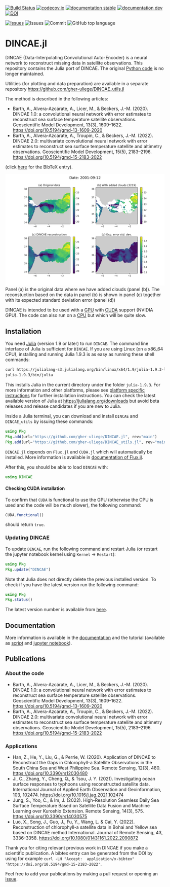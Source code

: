 [![Build Status](https://github.com/gher-uliege/DINCAE.jl/workflows/CI/badge.svg)](https://github.com/gher-uliege/DINCAE.jl/actions)
[![codecov.io](http://codecov.io/github/gher-uliege/DINCAE.jl/coverage.svg?branch=main)](http://codecov.io/github/gher-uliege/DINCAE.jl?branch=main)
[![documentation stable](https://img.shields.io/badge/docs-stable-blue.svg)](https://gher-uliege.github.io/DINCAE.jl/stable/)
[![documentation dev](https://img.shields.io/badge/docs-dev-blue.svg)](https://gher-uliege.github.io/DINCAE.jl/dev/)
[![DOI](https://zenodo.org/badge/193079989.svg)](https://zenodo.org/badge/latestdoi/193079989)

[![Issues](https://img.shields.io/github/issues-raw/gher-uliege/DINCAE.jl?style=plastic)](https://github.com/gher-uliege/DINCAE.jl/issues)
![Issues](https://img.shields.io/github/commit-activity/m/gher-uliege/DINCAE.jl)
![Commit](https://img.shields.io/github/last-commit/gher-uliege/DINCAE.jl) ![GitHub top language](https://img.shields.io/github/languages/top/gher-uliege/DINCAE.jl)

# DINCAE.jl

DINCAE (Data-Interpolating Convolutional Auto-Encoder) is a neural network to reconstruct missing data in satellite observations.
This repository contains the Julia port of DINCAE. The original [Python code](https://github.com/gher-uliege/DINCAE) is no longer maintained.

Utilities (for plotting and data preparation) are available in a separate repository
https://github.com/gher-uliege/DINCAE_utils.jl

The method is described in the following articles:

* Barth, A., Alvera-Azcárate, A., Licer, M., & Beckers, J.-M. (2020). DINCAE 1.0: a convolutional neural network with error estimates to reconstruct sea surface temperature satellite observations. Geoscientific Model Development, 13(3), 1609–1622. https://doi.org/10.5194/gmd-13-1609-2020
* Barth, A., Alvera-Azcárate, A., Troupin, C., & Beckers, J.-M. (2022). DINCAE 2.0: multivariate convolutional neural network with error estimates to reconstruct sea surface temperature satellite and altimetry observations. Geoscientific Model Development, 15(5), 2183–2196. https://doi.org/10.5194/gmd-15-2183-2022

(click [here](CITATION.bib) for the BibTeX entry).

![](examples/Fig/data-avg_2001-09-12.png)
Panel (a) is the original data where we have added clouds (panel (b)). The reconstuction based on the data in panel (b) is shown in panel (c) together
with its expected standard deviation error (panel (d))

DINCAE is intended to be used with a [GPU](https://en.wikipedia.org/wiki/Graphics_processing_unit) with [CUDA](https://en.wikipedia.org/wiki/CUDA) support (NVIDIA GPU). The code can also run on a [CPU](https://en.wikipedia.org/wiki/Central_processing_unit) but which will be quite slow.

## Installation

You need [Julia](https://julialang.org/downloads) (version 1.9 or later) to run `DINCAE`. The command line interface of Julia is sufficient for `DINCAE`.
If you are using Linux (on a x86_64 CPU), installing and running Julia 1.9.3 is as easy as running these shell commands:

```bash
curl https://julialang-s3.julialang.org/bin/linux/x64/1.9/julia-1.9.3-linux-x86_64.tar.gz | tar -xzf -
julia-1.9.3/bin/julia
```

This installs Julia in the current directory under the folder `julia-1.9.3`.
For more information and other platforms, please see [platform specific instructions](https://julialang.org/downloads/platform/) for further installation instructions.
You can check the latest available version of Julia at https://julialang.org/downloads but avoid beta releases and release candidates if you are new to Julia.

Inside a Julia terminal, you can download and install `DINCAE` and `DINCAE_utils` by issuing these commands:

```julia
using Pkg
Pkg.add(url="https://github.com/gher-uliege/DINCAE.jl", rev="main")
Pkg.add(url="https://github.com/gher-uliege/DINCAE_utils.jl", rev="main")
```

`DINCAE.jl` depends on `Flux.jl` and `CUDA.jl` which will automatically be installed.
More information is available in [documentation of Flux.jl](http://fluxml.ai/Flux.jl/stable/#Installation).

After this, you should be able to load `DINCAE` with:

``` julia
using DINCAE
```

#### Checking CUDA installation
To confirm that `CUDA` is functional to use the GPU (otherwise the CPU is used and the code will be much slower), the following command:
```julia
CUDA.functional()
```
should return `true`.

### Updating DINCAE

To update `DINCAE`, run the following command and restart Julia (or restart the jupyter notebook kernel using `Kernel` -> `Restart`):

```julia
using Pkg
Pkg.update("DINCAE")
```

Note that Julia does not directly delete the previous installed version.
To check if you have the latest version run the following command:

```julia
using Pkg
Pkg.status()
```

The latest version number is available from [here](https://github.com/gher-uliege/DINCAE.jl/releases).

## Documentation

More information is available in the [documentation](https://gher-uliege.github.io/DINCAE.jl/stable/) and the tutorial (available as
[script](https://github.com/gher-uliege/DINCAE.jl/blob/main/examples/DINCAE_tutorial.jl) and [jupyter notebook](https://github.com/gher-uliege/DINCAE.jl/blob/main/examples/DINCAE_tutorial.ipynb)).

## Publications

### About the code
* Barth, A., Alvera-Azcárate, A., Licer, M., & Beckers, J.-M. (2020). DINCAE 1.0: a convolutional neural network with error estimates to reconstruct sea surface temperature satellite observations. Geoscientific Model Development, 13(3), 1609–1622. https://doi.org/10.5194/gmd-13-1609-2020
* Barth, A., Alvera-Azcárate, A., Troupin, C., & Beckers, J.-M. (2022). DINCAE 2.0: multivariate convolutional neural network with error estimates to reconstruct sea surface temperature satellite and altimetry observations. Geoscientific Model Development, 15(5), 2183–2196. https://doi.org/10.5194/gmd-15-2183-2022

### Applications 
* Han, Z., He, Y., Liu, G., & Perrie, W. (2020). Application of DINCAE to Reconstruct the Gaps in Chlorophyll-a Satellite Observations in the South China Sea and West Philippine Sea. Remote Sensing, 12(3), 480. https://doi.org/10.3390/rs12030480
* Ji, C., Zhang, Y., Cheng, Q., & Tsou, J. Y. (2021). Investigating ocean surface responses to typhoons using reconstructed satellite data. International Journal of Applied Earth Observation and Geoinformation, 103, 102474. https://doi.org/10.1016/j.jag.2021.102474
* Jung, S., Yoo, C., & Im, J. (2022). High-Resolution Seamless Daily Sea Surface Temperature Based on Satellite Data Fusion and Machine Learning over Kuroshio Extension. Remote Sensing, 14(3), 575. https://doi.org/10.3390/rs14030575
* Luo, X., Song, J., Guo, J., Fu, Y., Wang, L. & Cai, Y. (2022). Reconstruction of chlorophyll-a satellite data in Bohai and Yellow sea based on DINCAE method International. Journal of Remote Sensing, 43, 3336-3358. https://doi.org/10.1080/01431161.2022.2090872
  
Thank you for citing relevant previous work in DINCAE if you make a scientific publication.
A bibtex entry can be generated from the DOI by using for example `curl -LH "Accept:  application/x-bibtex"  'https://doi.org/10.5194/gmd-15-2183-2022'`.

Feel free to add your publications by making a pull request or opening an [issue](https://github.com/gher-uliege/DINCAE.jl/issues/new/choose).

<!--  LocalWords:  codecov io DINCAE jl Convolutional julia Alvera
 -->
<!--  LocalWords:  Azcárate Licer Beckers convolutional Geosci Dev
 -->
<!--  LocalWords:  Troupin altimetry preprint xzf utils url Knet CUDA
 -->
<!--  LocalWords:  jupyter
 -->
